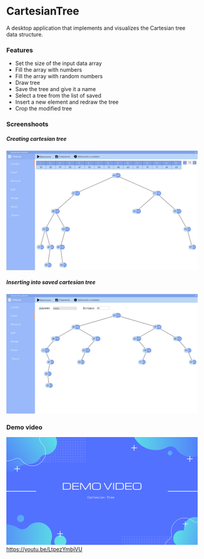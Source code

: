 # CartesianTree
 A desktop application that implements and visualizes the Cartesian tree data structure.
### Features
- Set the size of the input data array
- Fill the array with numbers
- Fill the array with random numbers
- Draw tree
- Save the tree and give it a name
- Select a tree from the list of saved
- Insert a new element and redraw the tree
- Crop the modified tree
### Screenshoots
##### Creating cartesian tree
![Creating cartesian tree](https://github.com/DaniilPanasenko/CartesianTree/raw/master/Media/Create.png)
##### Inserting into saved cartesian tree
![Inserting into saved cartesian tree](https://github.com/DaniilPanasenko/CartesianTree/raw/master/Media/Insert.png)
### Demo video
[![Watch the video](https://github.com/DaniilPanasenko/CartesianTree/raw/master/Media/demo_picture.png)](https://youtu.be/LtpezYmbjVU)
https://youtu.be/LtpezYmbjVU
